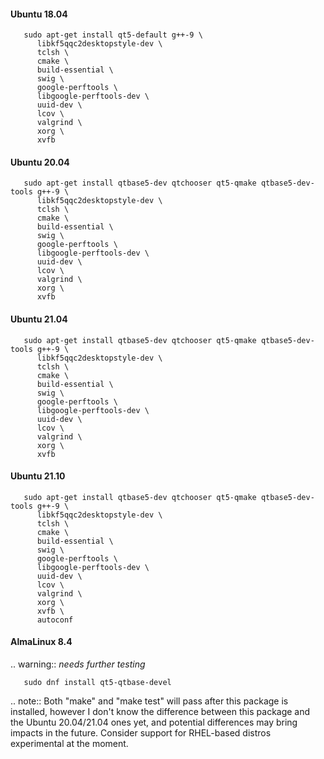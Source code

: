 #### Ubuntu 18.04

```
   sudo apt-get install qt5-default g++-9 \
      libkf5qqc2desktopstyle-dev \
      tclsh \
      cmake \
      build-essential \
      swig \
      google-perftools \
      libgoogle-perftools-dev \
      uuid-dev \
      lcov \
      valgrind \
      xorg \
      xvfb
```
  
#### Ubuntu 20.04

```
   sudo apt-get install qtbase5-dev qtchooser qt5-qmake qtbase5-dev-tools g++-9 \
      libkf5qqc2desktopstyle-dev \
      tclsh \
      cmake \
      build-essential \
      swig \
      google-perftools \
      libgoogle-perftools-dev \
      uuid-dev \
      lcov \
      valgrind \
      xorg \
      xvfb
```

#### Ubuntu 21.04

```
   sudo apt-get install qtbase5-dev qtchooser qt5-qmake qtbase5-dev-tools g++-9 \
      libkf5qqc2desktopstyle-dev \
      tclsh \
      cmake \
      build-essential \
      swig \
      google-perftools \
      libgoogle-perftools-dev \
      uuid-dev \
      lcov \
      valgrind \
      xorg \
      xvfb
```

#### Ubuntu 21.10

```
   sudo apt-get install qtbase5-dev qtchooser qt5-qmake qtbase5-dev-tools g++-9 \
      libkf5qqc2desktopstyle-dev \
      tclsh \
      cmake \
      build-essential \
      swig \
      google-perftools \
      libgoogle-perftools-dev \
      uuid-dev \
      lcov \
      valgrind \
      xorg \
      xvfb \
      autoconf
```
   
#### AlmaLinux 8.4

.. warning:: *needs further testing*

```
   sudo dnf install qt5-qtbase-devel
```

.. note:: Both "make" and "make test" will pass after this package is installed, however I don't know the difference between this package and the Ubuntu 20.04/21.04 ones yet, and potential differences may bring impacts in the future. Consider support for RHEL-based distros experimental at the moment.
